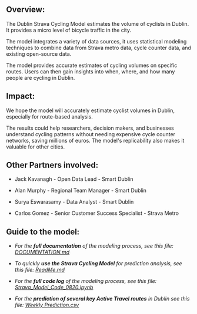 ## Overview:

The Dublin Strava Cycling Model estimates the volume of cyclists in Dublin. It provides a micro level of bicycle traffic in the city.

The model integrates a variety of data sources, it uses statistical modeling techniques to combine data from Strava metro data, cycle counter data, and existing open-source data.

The model provides accurate estimates of cycling volumes on specific routes. Users can then gain insights into when, where, and how many people are cycling in Dublin.


## Impact:
We hope the model will accurately estimate cyclist volumes in Dublin, especially for route-based analysis. 

The results could help researchers, decision makers, and businesses understand cycling patterns without needing expensive cycle counter networks, saving millions of euros. The model's replicability also makes it valuable for other cities.

## Other Partners involved:

- Jack Kavanagh - Open Data Lead - Smart Dublin

- Alan Murphy - Regional Team Manager - Smart Dublin
  
- Surya Eswarasamy - Data Analyst - Smart Dublin
  
- Carlos Gomez - Senior Customer Success Specialist - Strava Metro


## Guide to the model:

- *For the **full documentation** of the modeling process, see this file: [DOCUMENTATION.md](https://github.com/SmartDublin-DCC/Strava-Cycling-Modeling-for-Dublin/blob/main/DOCUMENTATION.md)*

- *To quickly **use the Strava Cycling Model** for prediction analysis, see this file: [ReadMe.md](https://github.com/SmartDublinGit/Strava-Cycling-Modeling-for-Dublin/blob/main/Prediction%20model/ReadMe.md)*

- *For the **full code log** of the modeling process, see this file: [Strava_Model_Code_0820.ipynb](https://github.com/SmartDublin-DCC/Strava-Cycling-Modeling-for-Dublin/blob/main/Strava_Model_Code_0820.ipynb)*

- *For the **prediction of several key Active Travel routes** in Dublin see this file: [Weekly Prediction.csv](https://github.com/SmartDublin-DCC/Strava-Cycling-Modeling-for-Dublin/blob/main/Route%20Based%20Analysis/weekly%20prediction.csv)*
